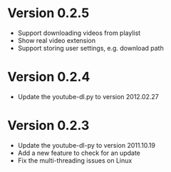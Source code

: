 # Version 0.2.5 #
  * Support downloading videos from playlist
  * Show real video extension
  * Support storing user settings, e.g. download path

# Version 0.2.4 #
  * Update the youtube-dl.py to version 2012.02.27

# Version 0.2.3 #

  * Update the youtube-dl-py to version 2011.10.19
  * Add a new feature to check for an update
  * Fix the multi-threading issues on Linux